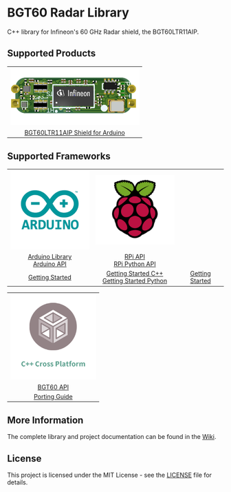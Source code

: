 # BGT60 Radar Library

<!-- ![arduino build]() -->

C++ library for Infineon's 60 GHz Radar shield, the BGT60LTR11AIP.

## Supported Products

<table>
    <tr>
        <td><img src="docs/img/bgt60-without-background.png" width=300></td>
    </tr>
    <tr>
        <td style="text-align: center"><a href="https://github.com/Infineon/radar-bgt60/wiki/Hardware-Platforms#radar-bgt60-pinout">BGT60LTR11AIP Shield for Arduino</a></td>
    </tr>
</table>

## Supported Frameworks
<!-- TODO: Add missing links for PSoC -->
<table>
    <tr>
        <td><img src="docs/img/arduino-logo.png" width=200></td>
        <td><img src="docs/img/rpi-logo.png" width=200></td>
        <!-- <td><img src="docs/img/mtb-logo.png" width=200></td> -->
    </tr>
    <tr>
        <td style="text-align: center"><a href="https://github.com/Infineon/arduino-radar-bgt60">Arduino Library</a><br><a href="https://github.com/Infineon/radar-bgt60/wiki/Arduino-API">Arduino API</a></td>
        <td style="text-align: center"><a href="https://github.com/Infineon/radar-bgt60/wiki/RPi-API">RPi API</a><br><a href="https://github.com/Infineon/radar-bgt60/wiki/Py-API">RPi Python API</a></td>
        <!-- <td style="text-align: center"><a href="">PSoC API</a></td> -->
    </tr>
    <tr>
        <td style="text-align: center"><a href="https://github.com/Infineon/radar-bgt60/wiki/Ino-Getting-Started">Getting Started</a></td>
        <td style="text-align: center"><a href="https://github.com/Infineon/radar-bgt60/wiki/RPi-Getting-Started">Getting Started C++</a><br><a href="https://github.com/Infineon/radar-bgt60/wiki/Py-Getting-Started">Getting Started Python</a></td>
        <td style="text-align: center"><a href="">Getting Started</a></td>
    </tr>
</table>

<table>
    <tr>
        <td><img src="docs/img/cross-platform.png" width=200></td>
    </tr>
    <tr>
        <td style="text-align: center"><a href="https://github.com/Infineon/radar-bgt60/wiki/BGT60-API">BGT60 API</a></td>
    </tr>
    <tr>
        <td style="text-align: center"><a href="https://github.com/Infineon/radar-bgt60/wiki/Porting-Guide">Porting Guide</a></td>
    </tr>
</table>

## More Information

The complete library and project documentation can be found in the [Wiki](https://github.com/Infineon/radar-bgt60/wiki).

## License

This project is licensed under the MIT License - see the [LICENSE](LICENSE) file for details.
